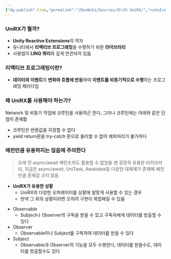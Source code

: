 ```yaml
---
{"dg-publish":true,"permalink":"/DevWiki/Sources/유니티 UniRX/","noteIcon":"","created":"2024-10-13T18:55:36.000+09:00","updated":"2025-07-19T22:58:36.987+09:00"}
---
```


### UniRX가 뭘까?
- **Unity Reactive Extensions**의 약자
- 유니티에서 **리액티브 프로그래밍**을 수행하기 위한 **라이브러리**
- 사용법이 **LINQ 쿼리**와 깊게 연관되어 있음

### 리액티브 프로그래밍이란?
- **데이터와 이벤트**의 **변화와 흐름에 반응**하여 **이벤트를 비동기적으로 수행**하는 프로그래밍 패러다임

### 왜 UniRX를 사용해야 하는가?
Network 및 비동기 작업에 코루틴을 사용하곤 한다, 그러나 코루틴에는 아래와 같은 단점이 존재함

- 코루틴은 반환값을 지정할 수 없다
- yield return문을 try-catch 문으로 둘러쌀 수 없어 예외처리가 불가하다

### 예전만큼 유용하지는 않음에 주의한다
> 오래 전 async/await 패턴조차도 활용할 수 없었을 땐 굉장히 유용한 라이브러리, 지금은 async/await, UniTask, Awaitable등 다양한 대체제가 존재해 예전만큼 존재감 크지 않음

- **UniRX가 유용한 상황**
    - UniRX의 다양한 오퍼레이터를 상황에 알맞게 사용할 수 있는 경우
    - 만약 그 외의 상황이라면 오히려 구현이 복잡해질 수 있음

* Observable
	* Subject나 Observer의 구독을 받을 수 있고 구독자에게 데이터를 방출할 수 있다
* Observer
	* Observable이나 Subject를 구독하여 데이터를 받을 수 있다
* Subject
	* Observable과 Observer의 기능을 모두 수행한다, 데이터를 받을수도, 데이터를 방출할수도 있다